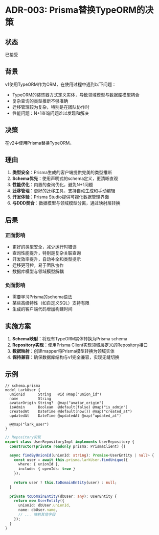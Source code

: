 # ADR-003: Prisma替换TypeORM的决策

## 状态
已接受

## 背景
v1使用TypeORM作为ORM，在使用过程中遇到以下问题：
- TypeORM的装饰器方式定义实体，导致领域模型与数据库模型耦合
- 复杂查询的类型推断不够准确
- 迁移管理较为复杂，特别是在团队协作时
- 性能问题：N+1查询问题难以发现和解决

## 决策
在v2中使用Prisma替换TypeORM。

## 理由
1. **类型安全**：Prisma生成的客户端提供完美的类型推断
2. **Schema优先**：使用声明式的schema定义，更清晰直观
3. **性能优化**：内置的查询优化，避免N+1问题
4. **迁移管理**：更好的迁移工具，支持自动生成和手动编辑
5. **开发体验**：Prisma Studio提供可视化数据管理界面
6. **与DDD契合**：数据模型与领域模型分离，通过映射层转换

## 后果
### 正面影响
- 更好的类型安全，减少运行时错误
- 查询性能提升，特别是复杂关联查询
- 开发效率提升，自动补全和类型提示
- 迁移更可控，易于团队协作
- 数据库模型与领域模型解耦

### 负面影响
- 需要学习Prisma的schema语法
- 某些高级特性（如自定义SQL）支持有限
- 生成的客户端代码增加构建时间

## 实施方案
1. **Schema映射**：将现有TypeORM实体转换为Prisma schema
2. **Repository实现**：使用Prisma Client实现领域层定义的Repository接口
3. **数据映射**：创建mapper将Prisma模型转换为领域实体
4. **保持兼容**：确保数据库结构与v1完全兼容，实现无缝切换

## 示例
```prisma
// schema.prisma
model LarkUser {
  unionId      String   @id @map("union_id")
  name         String
  avatarOrigin String?  @map("avatar_origin")
  isAdmin      Boolean  @default(false) @map("is_admin")
  createdAt    DateTime @default(now()) @map("created_at")
  updatedAt    DateTime @updatedAt @map("updated_at")

  @@map("lark_user")
}
```

```typescript
// Repository实现
export class UserRepositoryImpl implements UserRepository {
  constructor(private readonly prisma: PrismaClient) {}

  async findByUnionId(unionId: string): Promise<UserEntity | null> {
    const user = await this.prisma.larkUser.findUnique({
      where: { unionId },
      include: { openIds: true }
    });
    
    return user ? this.toDomainEntity(user) : null;
  }
  
  private toDomainEntity(dbUser: any): UserEntity {
    return new UserEntity({
      unionId: dbUser.unionId,
      name: dbUser.name,
      // ... 映射其他字段
    });
  }
}
```
